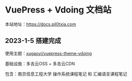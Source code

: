 # VuePress + Vdoing 文档站

本站地址：https://docs.pil0txia.com

## 2023-1-5 搭建完成

使用主题：[xugaoyi/vuepress-theme-vdoing](https://github.com/xugaoyi/vuepress-theme-vdoing)

基础设施：多吉云OSS + 多吉云CDN

包含：南京信息工程大学 操作系统课程笔记 和 汇编语言课程笔记